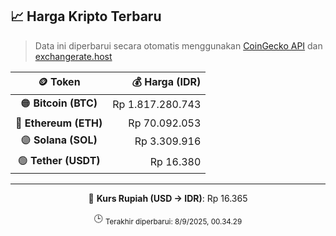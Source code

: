 

<!-- HARGA_KRIPTO -->
## 📈 Harga Kripto Terbaru

> Data ini diperbarui secara otomatis menggunakan [CoinGecko API](https://www.coingecko.com/) dan [exchangerate.host](https://exchangerate.host/)

<div align="center">

| 🪙 Token | 💰 Harga (IDR) |
|:------:|---------------:|
| 🟠 **Bitcoin (BTC)**   | Rp 1.817.280.743 |
| 🔵 **Ethereum (ETH)**  | Rp 70.092.053 |
| 🟣 **Solana (SOL)**    | Rp 3.309.916 |
| 🟢 **Tether (USDT)**   | Rp 16.380 |

---

💱 **Kurs Rupiah (USD → IDR)**: Rp 16.365

🕒 <sub>Terakhir diperbarui: 8/9/2025, 00.34.29</sub>

</div>
<!-- /HARGA_KRIPTO -->